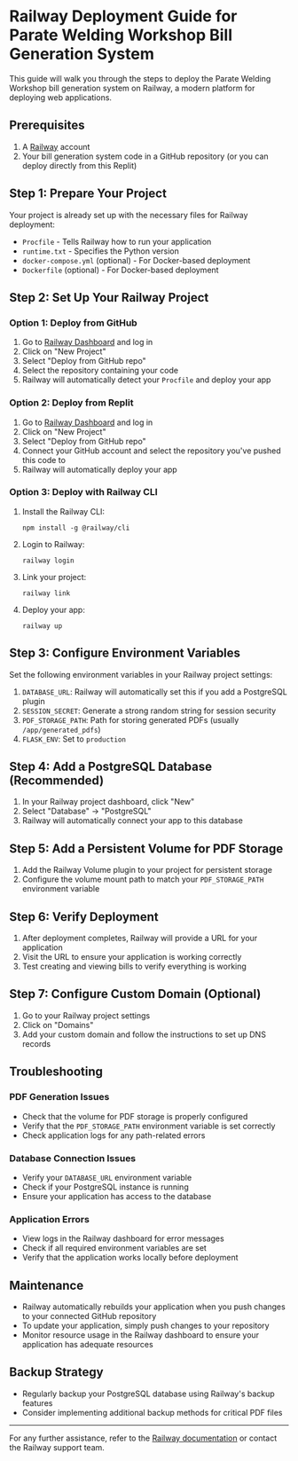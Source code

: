 # Railway Deployment Guide for Parate Welding Workshop Bill Generation System

This guide will walk you through the steps to deploy the Parate Welding Workshop bill generation system on Railway, a modern platform for deploying web applications.

## Prerequisites

1. A [Railway](https://railway.app/) account
2. Your bill generation system code in a GitHub repository (or you can deploy directly from this Replit)

## Step 1: Prepare Your Project

Your project is already set up with the necessary files for Railway deployment:

- `Procfile` - Tells Railway how to run your application
- `runtime.txt` - Specifies the Python version
- `docker-compose.yml` (optional) - For Docker-based deployment
- `Dockerfile` (optional) - For Docker-based deployment

## Step 2: Set Up Your Railway Project

### Option 1: Deploy from GitHub

1. Go to [Railway Dashboard](https://railway.app/) and log in
2. Click on "New Project"
3. Select "Deploy from GitHub repo"
4. Select the repository containing your code
5. Railway will automatically detect your `Procfile` and deploy your app

### Option 2: Deploy from Replit

1. Go to [Railway Dashboard](https://railway.app/) and log in
2. Click on "New Project"
3. Select "Deploy from GitHub repo"
4. Connect your GitHub account and select the repository you've pushed this code to
5. Railway will automatically deploy your app

### Option 3: Deploy with Railway CLI

1. Install the Railway CLI:
   ```
   npm install -g @railway/cli
   ```
2. Login to Railway:
   ```
   railway login
   ```
3. Link your project:
   ```
   railway link
   ```
4. Deploy your app:
   ```
   railway up
   ```

## Step 3: Configure Environment Variables

Set the following environment variables in your Railway project settings:

1. `DATABASE_URL`: Railway will automatically set this if you add a PostgreSQL plugin
2. `SESSION_SECRET`: Generate a strong random string for session security
3. `PDF_STORAGE_PATH`: Path for storing generated PDFs (usually `/app/generated_pdfs`)
4. `FLASK_ENV`: Set to `production`

## Step 4: Add a PostgreSQL Database (Recommended)

1. In your Railway project dashboard, click "New"
2. Select "Database" → "PostgreSQL"
3. Railway will automatically connect your app to this database

## Step 5: Add a Persistent Volume for PDF Storage

1. Add the Railway Volume plugin to your project for persistent storage
2. Configure the volume mount path to match your `PDF_STORAGE_PATH` environment variable

## Step 6: Verify Deployment

1. After deployment completes, Railway will provide a URL for your application
2. Visit the URL to ensure your application is working correctly
3. Test creating and viewing bills to verify everything is working

## Step 7: Configure Custom Domain (Optional)

1. Go to your Railway project settings
2. Click on "Domains"
3. Add your custom domain and follow the instructions to set up DNS records

## Troubleshooting

### PDF Generation Issues

- Check that the volume for PDF storage is properly configured
- Verify that the `PDF_STORAGE_PATH` environment variable is set correctly
- Check application logs for any path-related errors

### Database Connection Issues

- Verify your `DATABASE_URL` environment variable
- Check if your PostgreSQL instance is running
- Ensure your application has access to the database

### Application Errors

- View logs in the Railway dashboard for error messages
- Check if all required environment variables are set
- Verify that the application works locally before deployment

## Maintenance

- Railway automatically rebuilds your application when you push changes to your connected GitHub repository
- To update your application, simply push changes to your repository
- Monitor resource usage in the Railway dashboard to ensure your application has adequate resources

## Backup Strategy

- Regularly backup your PostgreSQL database using Railway's backup features
- Consider implementing additional backup methods for critical PDF files

---

For any further assistance, refer to the [Railway documentation](https://docs.railway.app/) or contact the Railway support team.